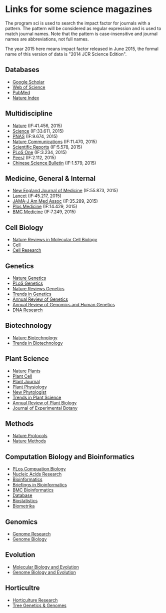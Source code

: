 Links for some science magazines
======

The program sci is used to search the impact factor for journals with a pattern. 
The pattern will be considered as regular expression and is used to match journal 
names. Note that the pattern is case-insensitive and journal names are abbreviations,
not full names.

The year 2015 here means impact factor released in June 2015, the formal name of 
this version of data is "2014 JCR Science Edition".

Databases
------
* [Google Scholar](https://scholar.google.com)
* [Web of Science](http://webofknowledge.com/)
* [PubMed](http://www.ncbi.nlm.nih.gov/pubmed)
* [Nature Index](https://www.natureindex.com)

Multidiscipline
------

* [Nature](http://www.nature.com/nature/current_issue.html) (IF:41.456, 2015)
* [Science](http://www.sciencemag.org/content/current) (IF:33.611, 2015)
* [PNAS](http://www.pnas.org/content/current) (IF:9.674, 2015)
* [Nature Communications](http://www.nature.com/ncomms/) (IF:11.470, 2015)
* [Scientific Reports](http://www.nature.com/srep) (IF:5.578, 2015)
* [PLoS One](http://www.plosone.org) (IF:3.234, 2015)
* [PeerJ](https://peerj.com) (IF:2.112, 2015)
* [Chinese Science Bulletin](http://link.springer.com/journal/11434) (IF:1.579, 2015)

Medicine, General & Internal
------

* [New England Journal of Medicine](http://www.nejm.org) (IF:55.873, 2015)
* [Lancet](http://www.thelancet.com) (IF:45.217, 2015)
* [JAMA-J Am Med Assoc](http://jama.jamanetwork.com/journal.aspx) (IF:35.289, 2015)
* [Plos Medicine](http://www.plosmedicine.orga) (IF:14.429, 2015)
* [BMC Medicine](http://www.biomedcentral.com/bmcmed) (IF:7.249, 2015)


Cell Biology
------
* [Nature Reviews in Molecular Cell Biology](http://www.nature.com/nrm/index.html)
* [Cell](http://www.cell.com/cell/current)
* [Cell Research](http://www.cell-research.com)

Genetics
------

* [Nature Genetics](http://www.nature.com/ng/)
* [PLoS Genetics](http://www.plosgenetics.org/)
* [Nature Reviews Genetics](http://www.nature.com/nrg/)
* [Trends in Genetics](www.cell.com/trends/genetics/home)
* [Annual Review of Genetics](http://www.annualreviews.org/journal/genet)
* [Annual Review of Genomics and Human Genetics](http://www.annualreviews.org/journal/genom)
* [DNA Research](http://dnaresearch.oxfordjournals.org)

Biotechnology
------

* [Nature Biotechnology](http://www.nature.com/nbt/index.html)
* [Trends in Biotechnology](http://www.cell.com/trends/biotechnology/home)

Plant Science
------

* [Nature Plants](http://www.nature.com/nplants/)
* [Plant Cell](http://www.plantcell.org)
* [Plant Journal](http://onlinelibrary.wiley.com/journal/10.1111/(ISSN)1365-313X)
* [Plant Physiology](http://www.plantphysiology.org)
* [New Phytologist](http://onlinelibrary.wiley.com/journal/10.1111/(ISSN)1469-8137/)
* [Trends in Plant Science](http://www.cell.com/trends/plant-science/home)
* [Annual Review of Plant Biology](http://www.annualreviews.org/journal/arplant)
* [Journal of Experimental Botany](http://jxb.oxfordjournals.org)

Methods
------

* [Nature Protocols](http://www.nature.com/nprot/)
* [Nature Methods](http://www.nature.com/nmeth/index.html)

Computation Biology and Bioinformatics
------

* [PLos Compuation Biology](http://www.ploscompbiol.org)
* [Nucleic Acids Research](http://nar.oxfordjournals.org)
* [Bioinformatics](http://bioinformatics.oxfordjournals.org)
* [Briefings in Bioinformatics](http://bib.oxfordjournals.org)
* [BMC Bioinformatics](http://www.biomedcentral.com/bmcbioinformatics)
* [Database](http://database.oxfordjournals.org)
* [Biostatistics](http://biostatistics.oxfordjournals.org)
* [Biometrika](http://biomet.oxfordjournals.org)

Genomics
------

* [Genome Research](http://genome.cshlp.org)
* [Genome Biology](http://www.genomebiology.com)

Evolution
-----

* [Molecular Biology and Evolution](http://mbe.oxfordjournals.org)
* [Genome Biology and Evolution](http://gbe.oxfordjournals.org)

Horticultre
------

* [Horticulture Research](http://www.nature.com/hortres/)
* [Tree Genetics & Genomes](http://link.springer.com/journal/11295)
